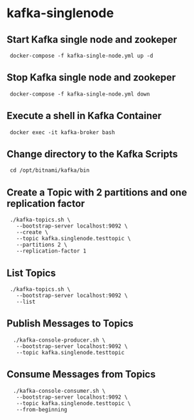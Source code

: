 # kafka-singlenode
## Start Kafka single node and zookeper
```
 docker-compose -f kafka-single-node.yml up -d
```
## Stop Kafka single node and zookeper
```
 docker-compose -f kafka-single-node.yml down
```
## Execute a shell in Kafka Container
```
 docker exec -it kafka-broker bash
```
## Change directory to the Kafka Scripts
```
 cd /opt/bitnami/kafka/bin
```
## Create a Topic with 2 partitions and one replication factor
```
 ./kafka-topics.sh \
   --bootstrap-server localhost:9092 \
   --create \
   --topic kafka.singlenode.testtopic \
   --partitions 2 \
   --replication-factor 1
```
## List Topics
```
 ./kafka-topics.sh \
   --bootstrap-server localhost:9092 \
   --list
```
## Publish Messages to Topics
```
  ./kafka-console-producer.sh \
   --bootstrap-server localhost:9092 \
   --topic kafka.singlenode.testtopic
```
## Consume Messages from Topics
```
  ./kafka-console-consumer.sh \
   --bootstrap-server localhost:9092 \
   --topic kafka.singlenode.testtopic \
   --from-beginning
```
